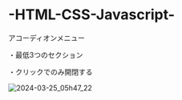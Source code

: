 ﻿# -HTML-CSS-Javascript-

 アコーディオンメニュー	
 
 ・最低3つのセクション
	
 ・クリックでのみ開閉する
 
![2024-03-25_05h47_22](https://github.com/daiichiii/HTML-CSS-Javascript/assets/136941425/055e5189-473d-458f-9db0-d4555c4864e7)
